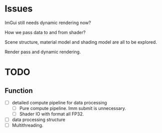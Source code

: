 # Issues

ImGui still needs dynamic rendering now?

How we pass data to and from shader?

Scene structure, material model and shading model are all to be explored.

Render pass and dynamic rendering.

# TODO

## Function

- [ ] detailed compute pipeline for data processing
  - [ ] Pure compute pipeline. Imm submit is unnecessary.
  - [ ] Shader IO with format all FP32.
- [ ] data processing structure
- [ ] Multithreading.
